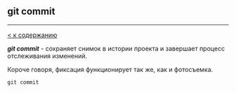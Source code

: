 ## git commit 
------

[< к содержанию](readme.md)

***git commit*** - сохраняет снимок в истории проекта и завершает процесс отслеживания изменений. 

Короче говоря, фиксация функционирует так же, как и фотосъемка.  

```=bash
git commit
```